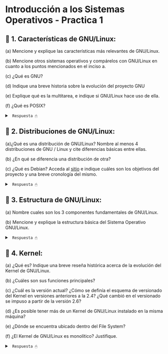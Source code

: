 # Introducción a los Sistemas Operativos - Practica 1

## 🔵 1. Características de GNU/Linux:

(a) Mencione y explique las características más relevantes de GNU/Linux.

(b) Mencione otros sistemas operativos y compárelos con GNU/Linux en cuanto a los
puntos mencionados en el inciso a.

(c) ¿Qué es GNU?

(d) Indique una breve historia sobre la evolución del proyecto GNU

(e) Explique qué es la multitarea, e indique si GNU/Linux hace uso de ella.

(f) ¿Qué es POSIX?

<details><summary> <code> Respuesta 🖱 </code></summary><br>

Un SO es un programa que actua como intermediario entre el usuario y el hardware y es parte esencial de cualquier sistema de computo. El proposito del SO es crear un entorno comodo y eficiente para la ejecucion de programas, garantizando el correcto funcionamiento del sistema. Las principales funciones de todo SO son: administrar la memoria, administrar la CPU y administrar los dispositivos.

El GNU/Linux es un SO tipo Unix (Unix like), pero libre, el mismo esta diseñado por miles de programadores, es gratuito y de libre distribucion (se puede bajar desde la Web, CD, etc), tiene diversas distribuciones (customizaciones) y es de codigo abierto, es decir, que podemos ver como esta hecho. Esto nos permite estudiarlo, personalizarlo, auditarlo, etc.

**(a)** Características más relevantes de GNU/Linux:

* Código Abierto y Libre: GNU/Linux es un sistema operativo de código abierto, lo que significa que su código fuente está disponible públicamente para que cualquiera pueda verlo, modificarlo y distribuirlo. La ventaja de esto es que permite la personalización y adaptación del sistema a necesidades específicas, promueve la transparencia en el desarrollo del software y favorece la colaboración comunitaria.

* Multitarea: lo que permite ejecutar múltiples procesos al mismo tiempo. Esto mejora el rendimiento y la capacidad de respuesta del sistema, permitiendo a los usuarios realizar múltiples tareas simultáneamente sin interferir entre sí.

* Multiplataforma: GNU/Linux puede funcionar en una amplia variedad de hardware. Su capacidad para escalar desde sistemas pequeños a grandes lo hace adecuado para diferentes entornos, desde escritorios personales hasta centros de datos.

* Seguridad y Permisos: GNU/Linux implementa un robusto sistema de permisos y control de acceso que incluye características como el control de acceso basado en roles (RBAC) y capacidades avanzadas de gestión de usuarios. Esto mejora la seguridad al limitar el acceso a archivos y recursos del sistema. Las políticas de permisos estrictas ayudan a proteger el sistema contra accesos no autorizados y malware.

* Comunidad Activa y Soporte: GNU/Linux cuenta con una amplia comunidad de desarrolladores y usuarios que contribuyen al desarrollo del sistema y ofrecen soporte a través de foros, listas de correo y documentación. Proporciona acceso a una vasta cantidad de recursos y asistencia, lo que facilita la resolución de problemas y la obtención de soporte técnico.

* Compatibilidad y Software: GNU/Linux ofrece compatibilidad con una amplia gama de software, desde aplicaciones de línea de comandos hasta entornos de escritorio completos. Además, es compatible con muchos estándares abiertos y protocolos. Esto facilita la integración con diferentes herramientas y aplicaciones, y permite a los usuarios ejecutar una variedad de software en el sistema operativo.

**(c)** **GNU** es un acrónimo recursivo que significa "GNU's Not Unix" (**GNU** **N**o es **U**nix). Es un proyecto de software libre iniciado por Richard Stallman en 1983 con el objetivo de desarrollar un sistema operativo completo y libre que sea compatible con Unix.

GNU se refiere a 4 libertades principales de los usuarios del software:

* Libertad de usar el programa con cualquier proposito.

* Libertad de estudiar su funcionamiento.

* Libertad para distribuir sus copias.

* Libertad para mejorar los programas.

**(e)** Multitarea es una capacidad del sistema operativo que permite a una computadora ejecutar múltiples tareas o procesos de manera simultánea. En un contexto de sistemas operativos, la multitarea se refiere a la capacidad de un sistema para gestionar y coordinar varios procesos al mismo tiempo, ya sea que esos procesos se ejecuten en paralelo (simultáneamente) o de manera secuencial muy rápida, dando la impresión de que se están ejecutando al mismo tiempo.

GNU/Linux utiliza multitarea preventiva para gestionar la ejecución de procesos, asegurando una asignación justa y eficiente del tiempo de CPU. Esta capacidad permite que GNU/Linux maneje múltiples aplicaciones y tareas al mismo tiempo, mejorando el rendimiento y la capacidad de respuesta del sistema.

**(f)** **POSIX** (Portable Operating System Interface) es un conjunto de estándares definidos para mantener la compatibilidad y portabilidad entre sistemas operativos. Estos estándares están diseñados para permitir que el software escrito para un sistema POSIX pueda ser ejecutado en otros sistemas POSIX sin modificaciones significativas.

</details>

## 🔵 2. Distribuciones de GNU/Linux:

(a)¿Qué es una distribución de GNU/Linux? Nombre al menos 4 distribuciones de GNU / Linux y cite diferencias básicas entre ellas.

(b) ¿En qué se diferencia una distribución de otra?

(c) ¿Qué es Debian? Acceda al [sitio](https://www.debian.org/intro/about) e indique cuáles son los objetivos del proyecto y una breve cronología del mismo.

<details><summary> <code> Respuesta 🖱 </code></summary><br>

**(a)** Una distribución de **GNU/Linux** es un sistema operativo que utiliza el núcleo Linux junto con una variedad de software de libre y código abierto, además de herramientas y aplicaciones. Cada distribución combina el núcleo Linux con una selección particular de software y herramientas, ofreciendo diferentes enfoques y características según sus objetivos.

Distribuciones populares de GNU/Linux:

* **Ubuntu:**

Orientación: General, amigable para principiantes.

Entorno de escritorio: GNOME (anteriormente usaba Unity).

Gestor de paquetes: APT (Advanced Package Tool).

Ciclo de lanzamiento: Regular (LTS cada dos años).

* **Debian:**

Orientación: Estable, enfocado en la libertad del software y la estabilidad.

Entorno de escritorio: No se especifica un entorno por defecto, pero GNOME es el más común.

Gestor de paquetes: APT.

Ciclo de lanzamiento: Menos frecuente, con versiones estables que se liberan cuando están listas.

* **Fedora:**

Orientación: Innovadora, con tecnologías y software de vanguardia.

Entorno de escritorio: GNOME.

Gestor de paquetes: DNF (Dandified YUM).

Ciclo de lanzamiento: Regular, con nuevas versiones cada 6 meses.

* **Arch Linux:**

Orientación: Minimalista, para usuarios avanzados que desean controlar cada aspecto del sistema.

Entorno de escritorio: No incluye un entorno de escritorio por defecto; se instala manualmente.

Gestor de paquetes: Pacman.

Ciclo de lanzamiento: Rolling release (actualizaciones continuas sin versiones específicas).

**(b)** Las diferencias entre distribuciones de GNU/Linux pueden abarcar varios aspectos:

* Gestor de paquetes: Cada distribución utiliza un sistema diferente para la instalación y gestión de software. Por ejemplo, Debian y Ubuntu usan APT, mientras que Fedora usa DNF y Arch usa Pacman.

* Entorno de escritorio: Las distribuciones pueden incluir diferentes entornos de escritorio por defecto, como GNOME, KDE Plasma, XFCE, etc.

* Ciclo de lanzamiento: Algunas distribuciones, como Ubuntu LTS, siguen un ciclo de lanzamientos regulares con versiones de soporte a largo plazo, mientras que otras, como Arch Linux, utilizan un modelo de lanzamiento continuo (rolling release).

* Filosofía y objetivos: Cada distribución puede tener una orientación diferente, como ser amigable para principiantes (Ubuntu), ofrecer software más actualizado y experimental (Fedora), o proporcionar una base mínima para usuarios avanzados (Arch Linux).

* Compatibilidad y soporte de hardware: Algunas distribuciones están optimizadas para ciertos tipos de hardware o configuraciones, mientras que otras buscan ser lo más universales posible.

**(c)** Debian es una de las distribuciones de GNU/Linux más antiguas y respetadas. Es conocida por su estabilidad, robustez y enfoque en el software libre.

Objetivos del proyecto:

Estabilidad: Proporcionar una base sólida y confiable para los usuarios y desarrolladores.

Software libre: Promover el uso del software libre y mantener un compromiso con la libertad del software.

Universalidad: Ser una distribución universal que pueda funcionar en una variedad de arquitecturas y entornos.

</details>

## 🔵 3. Estructura de GNU/Linux:

(a) Nombre cuales son los 3 componentes fundamentales de GNU/Linux.

(b) Mencione y explique la estructura básica del Sistema Operativo GNU/Linux.

<details><summary> <code> Respuesta 🖱 </code></summary><br>

**(a)** Los tres componentes fundamentales de GNU/Linux son:

* Núcleo (Kernel): el núcleo de Linux es el componente central del sistema operativo. Es responsable de gestionar los recursos del hardware, como la CPU, la memoria, y los dispositivos periféricos. Proporciona una interfaz entre el hardware y el software, y maneja la comunicación entre diferentes procesos y el hardware. Sus funciones son: maneja la memoria, controla el acceso a los dispositivos, gestiona procesos y multitarea, y proporciona servicios básicos para las aplicaciones.

* Shell: esta es una interfaz de línea de comandos que permite a los usuarios interactuar con el sistema operativo mediante comandos escritos. Actúa como un intérprete de comandos, ejecutando órdenes ingresadas por el usuario y proporcionando acceso a las funciones del sistema. Como funciones tiene: permitir la ejecución de comandos, la gestión de archivos y directorios, la configuración del sistema y la automatización de tareas a través de scripts.

* Sistema de Archivos: es la estructura que el núcleo utiliza para almacenar y organizar archivos y directorios en el disco duro. Proporciona un método para organizar y acceder a los datos. Sus funciones son: administrar la creación, lectura, escritura y eliminación de archivos y directorios. También gestiona permisos de acceso y asegura la integridad de los datos.

**(b)** La estructura básica del sistema operativo GNU/Linux se organiza en varias capas, cada una con un rol específico:

* Núcleo (Kernel):

Ubicación: Capa más baja.

Funciones: Gestiona hardware, proporciona servicios básicos, y maneja la comunicación entre hardware y software.

* Shell y Línea de Comandos:

Ubicación: Capa encima del núcleo.

Funciones: Proporciona una interfaz para que los usuarios interactúen con el sistema mediante comandos. Ejemplos de shells son Bash, Zsh y Fish.

* Entorno de Usuario y Aplicaciones:

Ubicación: Capa superior.

Funciones: Incluye aplicaciones y herramientas de usuario, como editores de texto, navegadores web, y software de oficina. Estas aplicaciones son generalmente ejecutables que interactúan con el sistema a través de la shell y el núcleo.

* Sistema de Archivos:

Ubicación: Parte del núcleo, pero interactúa estrechamente con el entorno de usuario.

Funciones: Organiza y gestiona los datos en discos duros, particiones, y otros medios de almacenamiento. Ejemplos de sistemas de archivos incluyen ext4, XFS y Btrfs.

* Bibliotecas y Herramientas del Sistema:

Ubicación: Se encuentran en el espacio de usuario, pero son fundamentales para la ejecución de aplicaciones.

Funciones: Proporcionan funciones comunes y API para aplicaciones y servicios del sistema. Ejemplos incluyen la biblioteca estándar de C (glibc) y herramientas como coreutils.

* Servicios y Daemons:

Ubicación: Capa de servicios del sistema.

Funciones: Ejecutan tareas en segundo plano para proporcionar funcionalidades adicionales, como servicios de red, gestión de impresión, y otras tareas administrativas. Ejemplos incluyen cron, sshd (para conexiones SSH) y apache2 (para servidores web).

Esta estructura modular y jerárquica permite que GNU/Linux sea flexible personalizable y robusto para una amplia variedad de usos, desde servidores hasta sistemas de escritorio.

</details>

## 🔵 4. Kernel:

(a) ¿Qué es? Indique una breve reseña histórica acerca de la evolución del Kernel de GNU/Linux.

(b) ¿Cuáles son sus funciones principales?

(c) ¿Cuál es la versión actual? ¿Cómo se definía el esquema de versionado del Kernel en versiones anteriores a la 2.4? ¿Qué cambió en el versionado se impuso a partir de la versión 2.6?

(d) ¿Es posible tener más de un Kernel de GNU/Linux instalado en la misma máquina?

(e) ¿Dónde se encuentra ubicado dentro del File System?

(f) ¿El Kernel de GNU/Linux es monolítico? Justifique.

<details><summary> <code> Respuesta 🖱 </code></summary><br>

</details>
